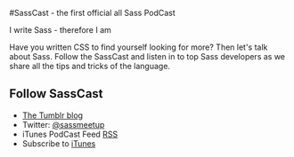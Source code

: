 #SassCast - the first official all Sass PodCast

I write Sass - therefore I am

Have you written CSS to find yourself looking for more? Then let's talk about Sass. Follow the SassCast and listen in to top Sass developers as we share all the tips and tricks of the language. 

## Follow SassCast
* [The Tumblr blog](http://sasscast.tumblr.com/)
* Twitter: [@sassmeetup](https://twitter.com/sassmeetup)
* iTunes PodCast Feed [RSS](http://feeds.rapidfeeds.com/51552/)
* Subscribe to [iTunes](http://itunes.apple.com/us/podcast/sasscast/id552790777?mt=2)